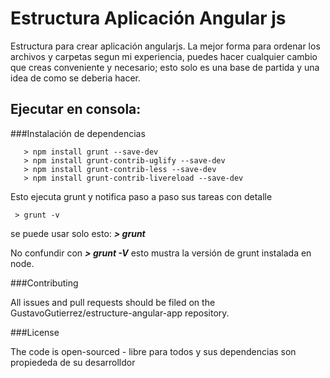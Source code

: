 # Estructura Aplicación Angular js
Estructura para crear aplicación angularjs. La mejor forma para ordenar los archivos y carpetas segun mi experiencia, puedes hacer cualquier cambio que creas conveniente y necesario; esto solo es una base de partida y una idea de como se deberia hacer.
## Ejecutar en consola:
###Instalación de dependencias

       > npm install grunt --save-dev
       > npm install grunt-contrib-uglify --save-dev
       > npm install grunt-contrib-less --save-dev
       > npm install grunt-contrib-livereload --save-dev

Esto ejecuta grunt y notifica paso a paso sus tareas con detalle

     > grunt -v
   
   se puede usar solo esto: ***> grunt***

   No confundir con ***> grunt -V***
   esto mustra la versión de grunt instalada en node.

###Contributing

All issues and pull requests should be filed on the GustavoGutierrez/estructure-angular-app repository.

###License

The code is open-sourced - libre para todos y sus dependencias son propiededa de su desarrolldor